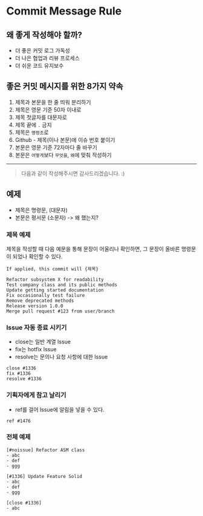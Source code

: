 
# Commit Message Rule

## 왜 좋게 작성해야 할까?

* 더 좋은 커밋 로그 가독성
* 더 나은 협업과 리뷰 프로세스
* 더 쉬운 코드 유지보수

## 좋은 커밋 메시지를 위한 8가지 약속

1. 제목과 본문을 한 줄 띄워 분리하기
2. 제목은 영문 기준 50자 이내로
3. 제목 첫글자를 대문자로
4. 제목 끝에 `.` 금지
5. 제목은 `명령조`로
6. Github - 제목(이나 본문)에 이슈 번호 붙이기
7. 본문은 영문 기준 72자마다 줄 바꾸기
8. 본문은 `어떻게`보다 `무엇을`, `왜`에 맞춰 작성하기

<hr/>

> 다음과 같이 작성해주시면 감사드리겠습니다. :)

## 예제

* 제목은 명령문, (대문자)
* 본문은 평서문  (소문자)  -> 왜 했는지?

### 제목 예제

제목을 작성할 때 다음 예문을 통해 문장이 어울리나 확인하면, 그 문장이 올바른 명령문이 되었나 확인할 수 있다.

`If applied, this commit will {제목}`

~~~
Refactor subsystem X for readability
Test company class and its public methods
Update getting started documentation
Fix occasionally test failure
Remove deprecated methods
Release version 1.0.0
Merge pull request #123 from user/branch
~~~

### Issue 자동 종료 시키기

* close는 일반 계열 Issue
* fix는 hotfix Issue
* resolve는 문의나 요청 사항에 대한 Issue

~~~
close #1336
fix #1336
resolve #1336
~~~

### 기획자에게 참고 날리기

* ref를 걸어 Issue에 알림을 넣을 수 있다.

~~~
ref #1476
~~~

### 전체 예제

~~~
[#noissue] Refactor ASM class
- abc
- def
- ggg
~~~

~~~
[#1336] Update Feature Solid
- abc
- def 
- ggg
~~~

~~~
[close #1336]
- abc
~~~